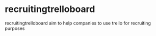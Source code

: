 # recruitingtrelloboard
recruitingtrelloboard aim to help companies to use trello for recruiting purposes

